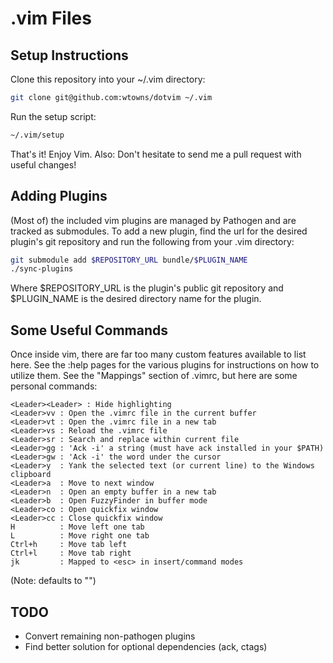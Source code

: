 # .vim Files

## Setup Instructions

Clone this repository into your ~/.vim directory:
```bash
git clone git@github.com:wtowns/dotvim ~/.vim
```

Run the setup script:
```bash
~/.vim/setup
```

That's it!  Enjoy Vim.
Also: Don't hesitate to send me a pull request with useful changes!

## Adding Plugins

(Most of) the included vim plugins are managed by Pathogen and are
tracked as submodules.  To add a new plugin, find the url for the
desired plugin's git repository and run the following from your .vim
directory:
```bash
git submodule add $REPOSITORY_URL bundle/$PLUGIN_NAME
./sync-plugins
```
Where $REPOSITORY\_URL is the plugin's public git repository and
$PLUGIN\_NAME is the desired directory name for the plugin.

## Some Useful Commands

Once inside vim, there are far too many custom features available to
list here.  See the :help pages for the various plugins for instructions
on how to utilize them.  See the "Mappings" section of .vimrc, but here
are some personal commands:

```
<Leader><Leader> : Hide highlighting
<Leader>vv : Open the .vimrc file in the current buffer
<Leader>vt : Open the .vimrc file in a new tab
<Leader>vs : Reload the .vimrc file
<Leader>sr : Search and replace within current file
<Leader>gg : 'Ack -i' a string (must have ack installed in your $PATH)
<Leader>gw : 'Ack -i' the word under the cursor
<Leader>y  : Yank the selected text (or current line) to the Windows clipboard
<Leader>a  : Move to next window
<Leader>n  : Open an empty buffer in a new tab
<Leader>b  : Open FuzzyFinder in buffer mode
<Leader>co : Open quickfix window
<Leader>cc : Close quickfix window
H          : Move left one tab
L          : Move right one tab
Ctrl+h     : Move tab left
Ctrl+l     : Move tab right
jk         : Mapped to <esc> in insert/command modes
```
(Note: <Leader> defaults to "\")

## TODO

* Convert remaining non-pathogen plugins
* Find better solution for optional dependencies (ack, ctags)
